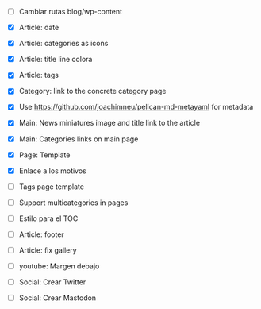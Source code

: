 - [ ] Cambiar rutas blog/wp-content
- [x] Article: date
- [x] Article: categories as icons
- [x] Article: title line colora
- [x] Article: tags
- [x] Category: link to the concrete category page
- [x] Use https://github.com/joachimneu/pelican-md-metayaml for metadata
- [x] Main: News miniatures image and title link to the article
- [x] Main: Categories links on main page
- [x] Page: Template
- [x] Enlace a los motivos
- [ ] Tags page template
- [ ] Support multicategories in pages
- [ ] Estilo para el TOC
- [ ] Article: footer
- [ ] Article: fix gallery
- [ ] youtube: Margen debajo
- [ ] Social: Crear Twitter
- [ ] Social: Crear Mastodon

